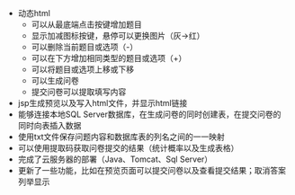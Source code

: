 * 动态html
  * 可以从最底端点击按键增加题目
  * 显示加减图标按键，悬停可以更换图片（灰->红）
  * 可以删除当前题目或选项（-）
  * 可以在下方增加相同类型的题目或选项（+）
  * 可以将题目或选项上移或下移
  * 可以生成问卷
  * 提交问卷可以提取填写内容
* jsp生成预览以及写入html文件，并显示html链接
* 能够连接本地SQL Server数据库，在生成问卷的同时创建表，在提交问卷的同时向表插入数据
* 使用txt文件保存问题内容和数据库表的列名之间的一一映射
* 可以使用提取码获取问卷提交的结果（统计概率以及生成表格）
* 完成了云服务器的部署（Java、Tomcat、Sql Server）
* 更新了一些功能，比如在预览页面可以提交问卷以及查看提交结果；取消答案列举显示
